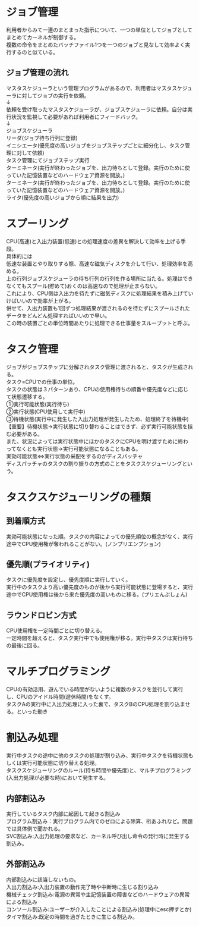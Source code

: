 <h1>ジョブ管理</h1>
利用者からみて一連のまとまった指示について、一つの単位としてジョブとしてまとめてカーネルが制御する。<br>
複数の命令をまとめたバッチファイル1つを一つのジョブと見なして効率よく実行するのと似ている。<br>
<h2>ジョブ管理の流れ</h2>
マスタスケジューラという管理プログラムがあるので、利用者はマスタスケジューラに対してジョブの実行を依頼。<br>
↓<br>
依頼を受け取ったマスタスケジューラが、ジョブスケジューラに依頼。自分は実行状況を監視して必要があれば利用者にフィードバック。<br>
↓<br>
ジョブスケジューラ<br>
リーダ(ジョブ待ち行列に登録)<br>
イニシエータ(優先度の高いジョブをジョブステップごとに細分化し、タスク管理に対して依頼)<br>
タスク管理にてジョブステップ実行<br>
ターミネータ(実行が終わったジョブを、出力待ちとして登録。実行のために使っていた記憶装置などのハードウェア資源を開放。)<br>
ターミネータ(実行が終わったジョブを、出力待ちとして登録。実行のために使っていた記憶装置などのハードウェア資源を開放。)<br>
ライタ(優先度の高いジョブから順に結果を出力)<br>
<h1>スプーリング</h1>
CPU(高速)と入出力装置(低速)との処理速度の差異を解決して効率を上げる手段。<br>
具体的には<br>
低速な装置とやり取りする際、高速な磁気ディスクを介して行い、処理効率を高める。<br>
上の行列ジョブスケジューラの待ち行列の行列を作る場所に当たる。処理はできなくてもスプール(貯めて)おくのは高速なので処理が止まらない。<br>
これにより、CPU側は入出力を待たずに磁気ディスクに処理結果を積み上げていけばいいので効率が上がる。<br>
併せて、入出力装置も1回ずつ処理結果が渡されるのを待たずにスプールされたデータをどんどん処理すればいいので早い。<br>
この時の装置ごとの単位時間あたりに処理できる仕事量をスループットと呼ぶ。<br>
<h1>タスク管理</h1>
ジョブがジョブステップに分解されタスク管理に渡されると、タスクが生成される。<br>
タスク=CPUでの仕事の単位。<br>
タスクの状態は３パターンあり、CPUの使用権待ちの順番や優先度などに応じて状態遷移する。<br>
①実行可能状態(実行待ち)<br>
②実行状態(CPU使用して実行中)<br>
③待機状態(実行中に発生した入出力処理が発生したため、処理終了を待機中)<br>
【重要】待機状態→実行状態に切り替わることはできず、必ず実行可能状態を挟む必要がある。<br>
また、状況によっては実行状態中にほかのタスクにCPUを明け渡すために終わってなくとも実行状態→実行可能状態になることもある。<br>
実効可能状態⇔実行状態の采配をするのがディスパッチャ<br>
ディスパッチャのタスクの割り振りの方式のことをタスクスケジューリングという。<br>
<h1>タスクスケジューリングの種類</h1>
<h2>到着順方式</h2>
実効可能状態になった順。タスクの内容によっての優先順位の概念がなく、実行途中でCPU使用権が奪われることがない。(ノンプリエンプション)<br>
<h2>優先順(プライオリティ)</h2>
タスクに優先度を設定し、優先度順に実行していく。<br>
実行中のタスクより高い優先度のものが後から実行可能状態に登場すると、実行途中でCPU使用権は後から来た優先度の高いものに移る。(プリエんぷしょん)<br>
<h2>ラウンドロビン方式</h2>
CPU使用権を一定時間ごとに切り替える。<br>
一定時間を超えると、タスク実行中でも使用権が移る。実行中タスクは実行待ちの最後に回る。<br>
<h1>マルチプログラミング</h1>
CPUの有効活用、遊んでいる時間がないように複数のタスクを並行して実行し、CPUのアイドル時間(遊休時間)をなくす。<br>
タスクAの実行中に入出力処理に入った裏で、タスクBのCPU処理を割り込ませる。といった動き<br>
<h1>割込み処理</h1>
実行中タスクの途中に他のタスクの処理が割り込み、実行中タスクを待機状態もしくは実行可能状態に切り替える処理。<br>
タスクスケジューリングのルール(持ち時間や優先度)と、マルチプログラミング(入出力処理が必要な時)において発生する。
<h2>内部割込み</h2>
実行しているタスク内部に起因して起きる割込み<br>
プログラム割込み：実行プログラム内でのゼロによる除算、桁あふれなど。問題では具体例で聞かれる。<br>
SVC割込み:入出力処理の要求など、カーネル呼び出し命令の発行時に発生する割込み。<br>
<h2>外部割込み</h2>
内部割込みに該当しないもの。<br>
入出力割込み:入出力装置の動作完了時や中断時に生じる割り込み<br>
機械チェック割込み:電源の異常や主記憶装置の障害などのハードウェアの異常による割込み<br>
コンソール割込み:ユーザーが介入したことによる割込み(処理中にesc押すとか)<br>
タイマ割込み:既定の時間を過ぎたときに生じる割込み。
